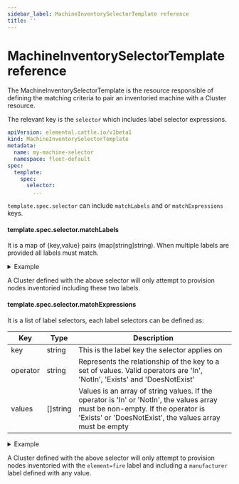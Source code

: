 ```yaml
---
sidebar_label: MachineInventorySelectorTemplate reference
title: ''
---
```


# MachineInventorySelectorTemplate reference

The MachineInventorySelectorTemplate is the resource responsible of defining the matching criteria to pair an inventoried machine with a Cluster resource.

The relevant key is the `selector` which includes label selector expressions.

```yaml title="MachineInventorySelectorTemplate" showLineNumbers
apiVersion: elemental.cattle.io/v1beta1
kind: MachineInventorySelectorTemplate
metadata:
  name: my-machine-selector
  namespace: fleet-default
spec:
  template:
    spec:
      selector:
        ...
```

`template.spec.selector` can include `matchLabels` and or `matchExpressions` keys.

#### template.spec.selector.matchLabels

It is a map of {key,value} pairs (map[string]string). When multiple labels are provided all labels must match.

<details>
  <summary>Example</summary>

  ```yaml showLineNumbers
  ...
  spec:
    template:
      spec:
        selector:
          matchLabels:
            element: fire
            manufacturer: somevalue
  ```

</details>

A Cluster defined with the above selector will only attempt to provision nodes inventoried including these two labels.

#### template.spec.selector.matchExpressions

It is a list of label selectors, each label selectors can be defined as:

| Key               | Type              | Description                                     |
|-------------------|-------------------|-------------------------------------------------|
| key               | string            | This is the label key the selector applies on   |
| operator          | string            | Represents the relationship of the key to a set of values. Valid operators are 'In', 'NotIn', 'Exists' and 'DoesNotExist' |
| values            | []string          | Values is an array of string values. If the operator is 'In' or 'NotIn', the values array must be non-empty. If the operator is 'Exists' or 'DoesNotExist', the values array must be empty |

<details>
  <summary>Example</summary>

  ```yaml showLineNumbers
  ...
  spec:
    template:
      spec:
        selector:
          matchExpressions:
            - key: element
              operator: In
              values: [ 'fire' ]
            - key: manufacturer
              operator: Exists
  ```

</details>

A Cluster defined with the above selector will only attempt to provision nodes inventoried with the `element=fire` label and including a `manufacturer` label defined with any value.
